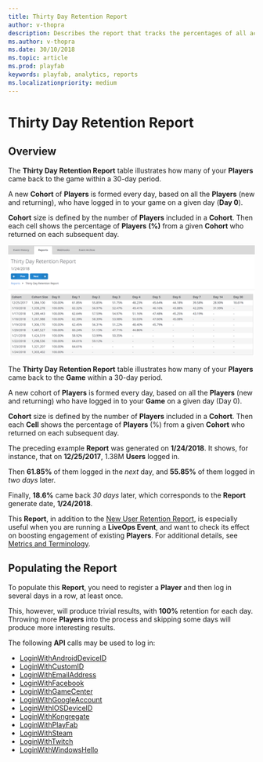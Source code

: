 ```yaml
---
title: Thirty Day Retention Report
author: v-thopra
description: Describes the report that tracks the percentages of all active players who return to your game over 30 days.
ms.author: v-thopra
ms.date: 30/10/2018
ms.topic: article
ms.prod: playfab
keywords: playfab, analytics, reports
ms.localizationpriority: medium
---
```


# Thirty Day Retention Report

## Overview

The **Thirty Day Retention Report** table illustrates how many of your **Players** came back to the game within a 30-day period.

A new **Cohort** of **Players** is formed every day, based on all the **Players** (new and returning), who have logged in to your game on a given day (**Day 0**).

**Cohort** size is defined by the number of **Players** included in a **Cohort**. Then each cell shows the percentage of **Players** **(%)** from a given **Cohort** who returned on each subsequent day.

![Thirty Day Retention Report](media/tutorials/thirty-day-retention-report-table.png)  

The **Thirty Day Retention Report** table illustrates how many of your **Players** came back to the **Game** within a 30-day period.

A new cohort of **Players** is formed every day, based on all the **Players** (new and returning) who have logged in to your **Game** on a given day (Day 0).

**Cohort** size is defined by the number of **Players** included in a **Cohort**. Then each **Cell** shows the percentage of **Players** (%) from a given **Cohort** who returned on each subsequent day.

The preceding example **Report** was generated on **1/24/2018**. It shows, for instance, that on **12/25/2017**, 1.38M **Users** logged in.

Then **61.85%** of them logged in the *next* day, and **55.85%** of them logged in *two days* later.

Finally, **18.6%** came back *30 days* later, which corresponds to the **Report** generate date, **1/24/2018**.

This **Report**, in addition to the [New User Retention Report](thirty-day-new-user-retention-report.md), is especially useful when you are running a **LiveOps Event**, and want to check its effect on boosting engagement of existing **Players**. For additional details, see [Metrics and Terminology](../metrics/metrics-and-terminology.md).

## Populating the Report

To populate this **Report**, you need to register a **Player** and then log in several days in a row, at least once.

This, however, will produce trivial results, with **100%** retention for each day. Throwing more **Players** into the process and skipping some days will produce more interesting results.

The following **API** calls may be used to log in:

- [LoginWithAndroidDeviceID](xref:titleid.playfabapi.com.client.authentication.loginwithandroiddeviceid)
- [LoginWithCustomID](xref:titleid.playfabapi.com.client.authentication.loginwithcustomid)
- [LoginWithEmailAddress](xref:titleid.playfabapi.com.client.authentication.loginwithemailaddress)
- [LoginWithFacebook](xref:titleid.playfabapi.com.client.authentication.loginwithfacebook)
- [LoginWithGameCenter](xref:titleid.playfabapi.com.client.authentication.loginwithgamecenter)
- [LoginWithGoogleAccount](xref:titleid.playfabapi.com.client.authentication.loginwithgoogleaccount)
- [LoginWithIOSDeviceID](xref:titleid.playfabapi.com.client.authentication.loginwithiosdeviceid)
- [LoginWithKongregate](xref:titleid.playfabapi.com.client.authentication.loginwithkongregate)
- [LoginWithPlayFab](xref:titleid.playfabapi.com.client.authentication.loginwithplayfab)
- [LoginWithSteam](xref:titleid.playfabapi.com.client.authentication.loginwithsteam)
- [LoginWithTwitch](xref:titleid.playfabapi.com.client.authentication.loginwithtwitch)
- [LoginWithWindowsHello](xref:titleid.playfabapi.com.client.authentication.loginwithwindowshello)
